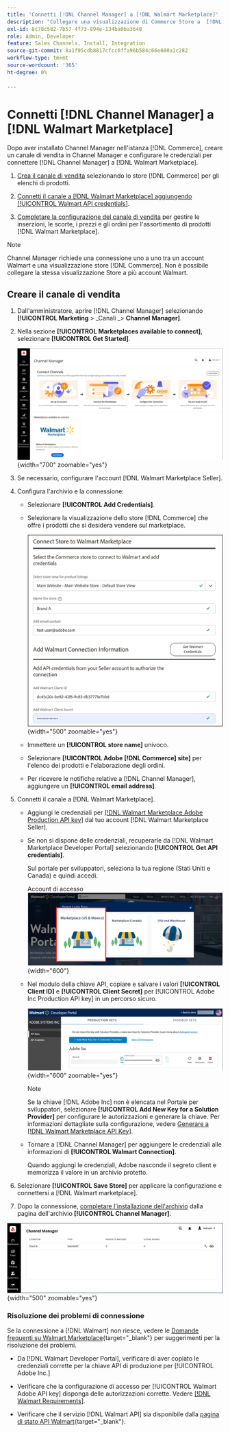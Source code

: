 ```yaml
---
title: 'Connetti [!DNL Channel Manager] a [!DNL Walmart Marketplace]'
description: "Collegare una visualizzazione di Commerce Store a  [!DNL Walmart Marketplace]  per creare il canale di vendita per gestire gli elenchi di prodotti, le scorte, i prezzi e gli ordini di Commerce per le vendite di Walmart Marketplace."
exl-id: 8c78c582-7b57-4f73-894e-134ba0ba3640
role: Admin, Developer
feature: Sales Channels, Install, Integration
source-git-commit: 8a1f95cdb8817cfcc6ffa96b584c66e680a1c282
workflow-type: tm+mt
source-wordcount: '365'
ht-degree: 0%

---
```


# Connetti [!DNL Channel Manager] a [!DNL Walmart Marketplace]

Dopo aver installato Channel Manager nell&#39;istanza [!DNL Commerce], creare un canale di vendita in Channel Manager e configurare le credenziali per connettere [!DNL Channel Manager] a [!DNL Walmart Marketplace].

1. [Crea il canale di vendita](#create-the-sales-channel) selezionando lo store [!DNL Commerce] per gli elenchi di prodotti.

1. [Connetti il canale a [!DNL Walmart Marketplace] aggiungendo [!UICONTROL Walmart API credentials]](#connect-the-channel-to-walmart-marketplace).

1. [Completare la configurazione del canale di vendita](#complete-sales-channel-store-setup) per gestire le inserzioni, le scorte, i prezzi e gli ordini per l&#39;assortimento di prodotti [!DNL Walmart Marketplace].

>[!NOTE]
>
>Channel Manager richiede una connessione uno a uno tra un account Walmart e una visualizzazione store [!DNL Commerce]. Non è possibile collegare la stessa visualizzazione Store a più account Walmart.

## Creare il canale di vendita

1. Dall&#39;amministratore, aprire [!DNL Channel Manager] selezionando **[!UICONTROL Marketing** > _Canali _> **Channel Manager]**.

1. Nella sezione **[!UICONTROL Marketplaces available to connect]**, selezionare **[!UICONTROL Get Started]**.

   ![Connetti nuovo archivio [!DNL Walmart] a [!DNL Channel Manager]](assets/channel-manager-home.png){width="700" zoomable="yes"}

1. Se necessario, configurare l&#39;account [!DNL Walmart Marketplace Seller].

1. Configura l&#39;archivio e la connessione:

   - Selezionare **[!UICONTROL Add Credentials]**.

   - Selezionare la visualizzazione dello store [!DNL Commerce] che offre i prodotti che si desidera vendere sul marketplace.

     ![Configura connessione tra [!DNL Commerce] e [!DNL Walmart Marketplace] da [!DNL Channel Manager]](assets/configure-commerce-to-marketplace-connection.png){width="500" zoomable="yes"}

   - Immettere un **[!UICONTROL store name]** univoco.

   - Selezionare **[!UICONTROL Adobe [!DNL Commerce] site]** per l&#39;elenco dei prodotti e l&#39;elaborazione degli ordini.

   - Per ricevere le notifiche relative a [!DNL Channel Manager], aggiungere un **[!UICONTROL email address]**.

1. Connetti il canale a [!DNL Walmart Marketplace].

   - Aggiungi le credenziali per [[!DNL Walmart Marketplace Adobe Production API key]](walmart-requirements.md#generate-a-walmart-marketplace-production-api-key) dal tuo account [!DNL Walmart Marketplace Seller].

   - Se non si dispone delle credenziali, recuperarle da [!DNL Walmart Marketplace Developer Portal] selezionando **[!UICONTROL Get API credentials]**.

     Sul portale per sviluppatori, seleziona la tua regione (Stati Uniti e Canada) e quindi accedi.

     Account di accesso ![[!DNL Walmart Marketplace]](assets/walmart-marketplace-login-page.png){width="600"}

   - Nel modulo della chiave API, copiare e salvare i valori **[!UICONTROL Client ID]** e **[!UICONTROL Client Secret]** per [!UICONTROL Adobe Inc Production API key] in un percorso sicuro.

     ![[!DNL Walmart Marketplace API key] pagina di configurazione](assets/walmart-api-key-management-form.png){width="600" zoomable="yes"}

     >[!NOTE]
     >
     >Se la chiave [!DNL Adobe Inc] non è elencata nel Portale per sviluppatori, selezionare **[!UICONTROL Add New Key for a Solution Provider]** per configurare le autorizzazioni e generare la chiave. Per informazioni dettagliate sulla configurazione, vedere [Generare a [!DNL Walmart Marketplace API Key]](walmart-requirements.md#generate-a-walmart-marketplace-api-key).

   - Tornare a [!DNL Channel Manager] per aggiungere le credenziali alle informazioni di **[!UICONTROL Walmart Connection]**.

     Quando aggiungi le credenziali, Adobe nasconde il segreto client e memorizza il valore in un archivio protetto.

1. Selezionare **[!UICONTROL Save Store]** per applicare la configurazione e connettersi a [!DNL Walmart marketplace].

1. Dopo la connessione, [completare l&#39;installazione dell&#39;archivio](complete-sales-channel-store-setup.md) dalla pagina dell&#39;archivio **[!UICONTROL Channel Manager]**.

![Imposta primo archivio](assets/channel-manager-setup-first-store.png){width="500" zoomable="yes"}

### Risoluzione dei problemi di connessione

Se la connessione a [!DNL Walmart] non riesce, vedere le [Domande frequenti su Walmart Marketplace](https://developer.walmart.com/faq/us/faq-auth/){target="_blank"} per suggerimenti per la risoluzione dei problemi.

- Da [!DNL Walmart Developer Portal], verificare di aver copiato le credenziali corrette per la chiave API di produzione per [!UICONTROL Adobe Inc.]

- Verificare che la configurazione di accesso per [!UICONTROL Walmart Adobe API key] disponga delle autorizzazioni corrette. Vedere [[!DNL Walmart Requirements]](walmart-requirements.md##generate-a-walmart-marketplace-api-key).

- Verificare che il servizio [!DNL Walmart API] sia disponibile dalla [pagina di stato API Walmart](https://developer.walmart.com/us/whats-new/new-api-status-information-now-available/){target="_blank"}.
